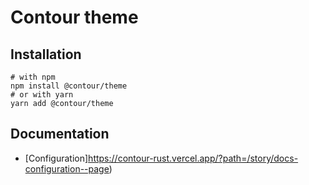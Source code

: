# Contour theme

## Installation

```shell
# with npm
npm install @contour/theme
# or with yarn
yarn add @contour/theme
```

## Documentation

* [Configuration]https://contour-rust.vercel.app/?path=/story/docs-configuration--page)
